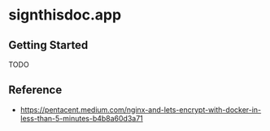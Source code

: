 # signthisdoc.app

## Getting Started

TODO

## Reference

* https://pentacent.medium.com/nginx-and-lets-encrypt-with-docker-in-less-than-5-minutes-b4b8a60d3a71

